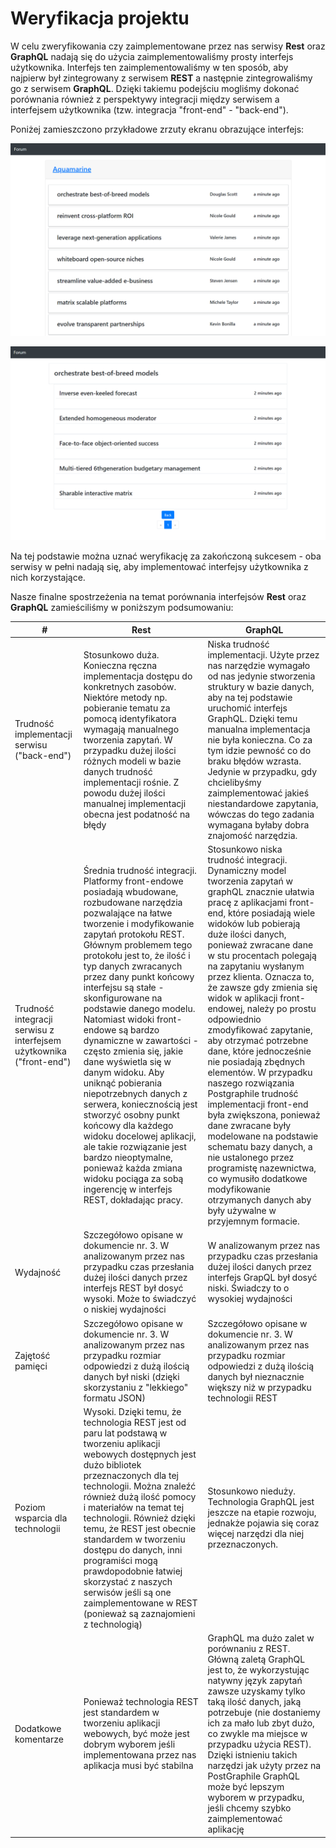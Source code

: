 # Weryfikacja projektu

W celu zweryfikowania czy zaimplementowane przez nas serwisy **Rest** oraz **GraphQL** nadają się do użycia zaimplementowaliśmy prosty interfejs użytkownika. Interfejs ten zaimplementowaliśmy w ten sposób, aby najpierw był zintegrowany z serwisem **REST** a następnie zintegrowaliśmy go z serwisem **GraphQL**. Dzięki takiemu podejściu mogliśmy dokonać porównania również z perspektywy integracji między serwisem a interfejsem użytkownika (tzw. integracja "front-end" - "back-end").

Poniżej zamieszczono przykładowe zrzuty ekranu obrazujące interfejs:

![mainView](https://raw.githubusercontent.com/szymonsadowski3/StudioProjektowe2/master/documentation/forum_screenshots/forum_threads.PNG)

![mainView](https://raw.githubusercontent.com/szymonsadowski3/StudioProjektowe2/master/documentation/forum_screenshots/forum_posts.PNG)

Na tej podstawie można uznać weryfikację za zakończoną sukcesem - oba serwisy w pełni nadają się, aby implementować interfejsy użytkownika z nich korzystające.

Nasze finalne spostrzeżenia na temat porównania interfejsów **Rest** oraz **GraphQL** zamieściliśmy w poniższym podsumowaniu:

| #                                                                     | Rest                                                                                                                                                                                                                                                                                                                                                                                                                                                                                                                                                                                                                                                                                                                                                                   | GraphQL                                                                                                                                                                                                                                                                                                                                                                                                                                                                                                                                                                                                                                                                                                                                                                                                                         |
|-----------------------------------------------------------------------|------------------------------------------------------------------------------------------------------------------------------------------------------------------------------------------------------------------------------------------------------------------------------------------------------------------------------------------------------------------------------------------------------------------------------------------------------------------------------------------------------------------------------------------------------------------------------------------------------------------------------------------------------------------------------------------------------------------------------------------------------------------------|---------------------------------------------------------------------------------------------------------------------------------------------------------------------------------------------------------------------------------------------------------------------------------------------------------------------------------------------------------------------------------------------------------------------------------------------------------------------------------------------------------------------------------------------------------------------------------------------------------------------------------------------------------------------------------------------------------------------------------------------------------------------------------------------------------------------------------|
| Trudność implementacji serwisu   ("back-end")                         | Stosunkowo duża. Konieczna   ręczna implementacja dostępu do konkretnych zasobów.      Niektóre metody np. pobieranie tematu za pomocą identyfikatora wymagają   manualnego tworzenia zapytań.      W przypadku dużej ilości różnych modeli w bazie danych trudność   implementacji rośnie. Z powodu dużej ilości manualnej implementacji obecna   jest podatność na błędy                                                                                                                                                                                                                                                                                                                                                                                             | Niska trudność implementacji.   Użyte przez nas narzędzie wymagało od nas jedynie stworzenia struktury w   bazie danych, aby na tej podstawie uruchomić interfejs GraphQL.      Dzięki temu manualna implementacja nie była konieczna. Co za tym idzie   pewność co do braku błędów wzrasta. Jedynie w przypadku, gdy chcielibyśmy   zaimplementować jakieś niestandardowe zapytania, wówczas do tego zadania   wymagana byłaby dobra znajomość narzędzia.                                                                                                                                                                                                                                                                                                                                                                      |
| Trudność integracji serwisu z interfejsem   użytkownika ("front-end") | Średnia trudność integracji. Platformy front-endowe posiadają wbudowane, rozbudowane narzędzia pozwalające na łatwe tworzenie i modyfikowanie zapytań protokołu REST. Głównym problemem tego protokołu jest to, że ilość i typ danych zwracanych przez dany punkt końcowy interfejsu są stałe - skonfigurowane na podstawie danego modelu. Natomiast widoki front-endowe są bardzo dynamiczne w zawartości - często zmienia się, jakie dane wyświetla się w danym widoku. Aby uniknąć pobierania niepotrzebnych danych z serwera, koniecznością jest stworzyć osobny punkt końcowy dla każdego widoku docelowej aplikacji, ale takie rozwiązanie jest bardzo nieoptymalne, ponieważ każda zmiana widoku pociąga za sobą ingerencję w interfejs REST, dokładając pracy. | Stosunkowo niska trudność integracji. Dynamiczny model tworzenia zapytań w graphQL znacznie ułatwia pracę z aplikacjami front-end, które posiadają wiele widoków lub pobierają duże ilości danych, ponieważ zwracane dane w stu procentach polegają na zapytaniu wysłanym przez klienta. Oznacza to, że zawsze gdy zmienia się widok w aplikacji front-endowej, należy po prostu odpowiednio zmodyfikować zapytanie, aby otrzymać potrzebne dane, które jednocześnie nie posiadają zbędnych elementów. W przypadku naszego rozwiązania Postgraphile trudność implementacji front-end była zwiększona, ponieważ dane zwracane były modelowane na podstawie schematu bazy danych, a nie ustalonego przez programistę nazewnictwa, co wymusiło dodatkowe modyfikowanie otrzymanych danych aby były używalne w przyjemnym formacie. |
| Wydajność                                                             | Szczegółowo opisane w dokumencie   nr. 3.      W analizowanym przez nas przypadku czas przesłania dużej ilości danych   przez interfejs REST był dosyć wysoki. Może to świadczyć o niskiej wydajności                                                                                                                                                                                                                                                                                                                                                                                                                                                                                                                                                                  | W analizowanym przez nas przypadku czas przesłania dużej ilości danych   przez interfejs GrapQL był dosyć niski. Świadczy to o wysokiej wydajności                                                                                                                                                                                                                                                                                                                                                                                                                                                                                                                                                                                                                                                                              |
| Zajętość pamięci                                                      | Szczegółowo opisane w dokumencie   nr. 3.      W analizowanym przez nas przypadku rozmiar odpowiedzi z dużą ilością danych   był niski (dzięki skorzystaniu z "lekkiego" formatu JSON)                                                                                                                                                                                                                                                                                                                                                                                                                                                                                                                                                                                 | Szczegółowo opisane w dokumencie   nr. 3.      W analizowanym przez nas przypadku rozmiar odpowiedzi z dużą ilością danych   był nieznacznie większy niż w przypadku technologii REST                                                                                                                                                                                                                                                                                                                                                                                                                                                                                                                                                                                                                                           |
| Poziom wsparcia dla technologii                                       | Wysoki. Dzięki temu, że   technologia REST jest od paru lat podstawą w tworzeniu aplikacji webowych   dostępnych jest dużo bibliotek przeznaczonych dla tej technologii. Można   znaleźć również dużą ilość pomocy i materiałów na temat tej technologii.   Również dzięki temu, że REST jest obecnie standardem w tworzeniu dostępu do   danych, inni programiści mogą prawdopodobnie łatwiej skorzystać z naszych   serwisów jeśli są one zaimplementowane w REST (ponieważ są zaznajomieni z   technologią)                                                                                                                                                                                                                                                         | Stosunkowo nieduży. Technologia GraphQL jest jeszcze na etapie rozwoju,   jednakże pojawia się coraz więcej narzędzi dla niej przeznaczonych.                                                                                                                                                                                                                                                                                                                                                                                                                                                                                                                                                                                                                                                                                   |
| Dodatkowe komentarze                                                  | Ponieważ technologia REST jest   standardem w tworzeniu aplikacji webowych, być może jest dobrym wyborem jeśli   implementowana przez nas aplikacja musi być stabilna                                                                                                                                                                                                                                                                                                                                                                                                                                                                                                                                                                                                  | GraphQL ma dużo zalet w porównaniu z REST. Główną zaletą GraphQL jest to,   że wykorzystując natywny język zapytań zawsze uzyskamy tylko taką ilość   danych, jaką potrzebuje (nie dostaniemy ich za mało lub zbyt dużo, co zwykle   ma miejsce w przypadku użycia REST). Dzięki istnieniu takich narzędzi jak   użyty przez na PostGraphile GraphQL może być lepszym wyborem w przypadku,   jeśli chcemy szybko zaimplementować aplikację                                                                                                                                                                                                                                                                                                                                                                                      |


